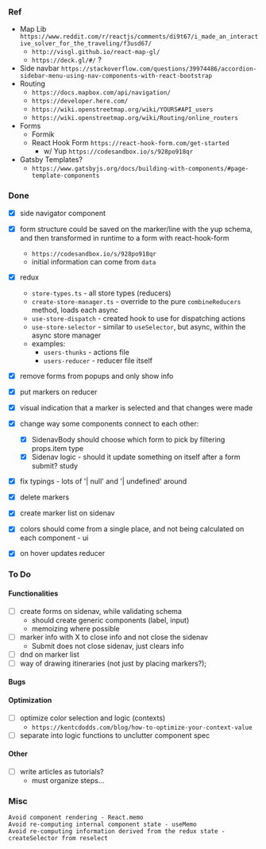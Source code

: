 ### Ref

- Map Lib `https://www.reddit.com/r/reactjs/comments/di9t67/i_made_an_interactive_solver_for_the_traveling/f3usd67/`
  - `http://visgl.github.io/react-map-gl/`
  - `https://deck.gl/#/` ?
- Side navbar `https://stackoverflow.com/questions/39974486/accordion-sidebar-menu-using-nav-components-with-react-bootstrap`
- Routing
  - `https://docs.mapbox.com/api/navigation/`
  - `https://developer.here.com/`
  - `https://wiki.openstreetmap.org/wiki/YOURS#API_users`
  - `https://wiki.openstreetmap.org/wiki/Routing/online_routers`
- Forms
  - Formik
  - React Hook Form `https://react-hook-form.com/get-started`
    - w/ Yup `https://codesandbox.io/s/928po918qr`
- Gatsby Templates?
  - `https://www.gatsbyjs.org/docs/building-with-components/#page-template-components`
  
### Done 

- [x] side navigator component
- [x] form structure could be saved on the marker/line with the yup schema, and then transformed in runtime to a form with react-hook-form
  - `https://codesandbox.io/s/928po918qr`
  - initial information can come from `data`
- [x] redux
  - `store-types.ts` - all store types (reducers)
  - `create-store-manager.ts` - override to the pure `combineReducers` method, loads each async
  - `use-store-dispatch` - created hook to use for dispatching actions
  - `use-store-selector` - similar to `useSelector`, but async, within the async store manager
  - examples:
    - `users-thunks` - actions file
    - `users-reducer` - reducer file itself
- [x] remove forms from popups and only show info
- [x] put markers on reducer
- [x] visual indication that a marker is selected and that changes were made
- [x] change way some components connect to each other:
  - [x] SidenavBody should choose which form to pick by filtering props.item type
  - [x] Sidenav logic - should it update something on itself after a form submit? study
- [x] fix typings - lots of '| null' and '| undefined' around
- [x] delete markers
- [x] create marker list on sidenav
- [x] colors should come from a single place, and not being calculated on each component - ui
- [x] on hover updates reducer 


### To Do

#### Functionalities

- [ ] create forms on sidenav, while validating schema
  - should create generic components (label, input)
  - memoizing where possible
- [ ] marker info with X to close info and not close the sidenav
  - Submit does not close sidenav, just clears info
- [ ] dnd on marker list
- [ ] way of drawing itineraries (not just by placing markers?);

#### Bugs

#### Optimization

- [ ] optimize color selection and logic (contexts)
  - `https://kentcdodds.com/blog/how-to-optimize-your-context-value`
- [ ] separate into logic functions to unclutter component spec

#### Other

- [ ] write articles as tutorials?
  - must organize steps...
  
    
### Misc

```
Avoid component rendering - React.memo
Avoid re-computing internal component state - useMemo
Avoid re-computing information derived from the redux state - createSelector from reselect
```